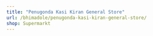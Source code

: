 ```yaml
---
title: "Penugonda Kasi Kiran General Store"
url: /bhimadole/penugonda-kasi-kiran-general-store/
shop: Supermarkt
---
```

